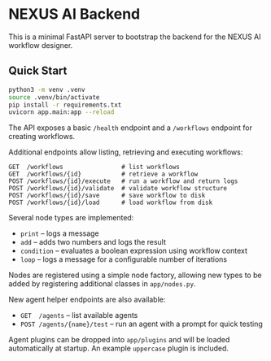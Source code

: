 # NEXUS AI Backend

This is a minimal FastAPI server to bootstrap the backend for the NEXUS AI workflow designer.

## Quick Start

```bash
python3 -m venv .venv
source .venv/bin/activate
pip install -r requirements.txt
uvicorn app.main:app --reload
```

The API exposes a basic `/health` endpoint and a `/workflows` endpoint for creating workflows.

Additional endpoints allow listing, retrieving and executing workflows:

```
GET  /workflows                # list workflows
GET  /workflows/{id}           # retrieve a workflow
POST /workflows/{id}/execute   # run a workflow and return logs
POST /workflows/{id}/validate  # validate workflow structure
POST /workflows/{id}/save      # save workflow to disk
POST /workflows/{id}/load      # load workflow from disk
```

Several node types are implemented:

- `print` – logs a message
- `add` – adds two numbers and logs the result
- `condition` – evaluates a boolean expression using workflow context
- `loop` – logs a message for a configurable number of iterations

Nodes are registered using a simple node factory, allowing new types to be added
by registering additional classes in `app/nodes.py`.

New agent helper endpoints are also available:

- `GET  /agents` – list available agents
- `POST /agents/{name}/test` – run an agent with a prompt for quick testing

Agent plugins can be dropped into `app/plugins` and will be loaded
automatically at startup. An example `uppercase` plugin is included.
